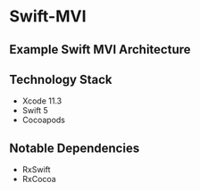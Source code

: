 # Swift-MVI
## Example Swift MVI Architecture

## Technology Stack
* Xcode 11.3
* Swift 5
* Cocoapods

## Notable Dependencies
* RxSwift
* RxCocoa
